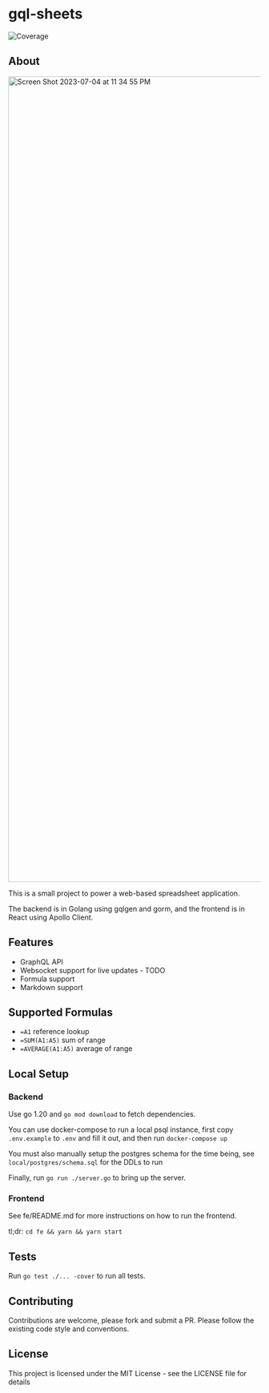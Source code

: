 # gql-sheets
![Coverage](https://img.shields.io/badge/Coverage-51.4%25-yellow)


## About

<img width="1609" alt="Screen Shot 2023-07-04 at 11 34 55 PM" src="https://github.com/vijaykramesh/gql-sheets/assets/556288/953877a4-d8f1-4d8e-b9d0-9bb1209902de">

This is a small project to power a web-based spreadsheet application.

The backend is in Golang using gqlgen and gorm, and the frontend is in React using Apollo Client.

## Features
- GraphQL API
- Websocket support for live updates - TODO
- Formula support
- Markdown support

## Supported Formulas
- `=A1` reference lookup
- `=SUM(A1:A5)` sum of range
- `=AVERAGE(A1:A5)` average of range

## Local Setup

### Backend
Use go 1.20 and `go mod download` to fetch dependencies.

You can use docker-compose to run a local psql instance, first copy `.env.example` to `.env` and fill it out, and then run `docker-compose up`

You must also manually setup the postgres schema for the time being, see `local/postgres/schema.sql` for the DDLs to run

Finally, run `go run ./server.go` to bring up the server.

### Frontend
See fe/README.md for more instructions on how to run the frontend.

tl;dr: `cd fe && yarn && yarn start`

## Tests
Run `go test ./... -cover` to run all tests.

## Contributing
Contributions are welcome, please fork and submit a PR.  Please follow the existing code style and conventions.

## License
This project is licensed under the MIT License - see the LICENSE file for details
